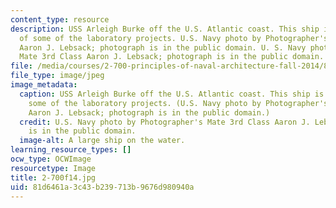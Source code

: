 ```yaml
---
content_type: resource
description: USS Arleigh Burke off the U.S. Atlantic coast. This ship is the focus
  of some of the laboratory projects. U.S. Navy photo by Photographer's Mate 3rd Class
  Aaron J. Lebsack; photograph is in the public domain. U. S. Navy photo by Photographer's
  Mate 3rd Class Aaron J. Lebsack; photograph is in the public domain.
file: /media/courses/2-700-principles-of-naval-architecture-fall-2014/81d6461a3c43b239713b9676d980940a_2-700f14.jpg
file_type: image/jpeg
image_metadata:
  caption: USS Arleigh Burke off the U.S. Atlantic coast. This ship is the focus of
    some of the laboratory projects. (U.S. Navy photo by Photographer's Mate 3rd Class
    Aaron J. Lebsack; photograph is in the public domain.)
  credit: U.S. Navy photo by Photographer's Mate 3rd Class Aaron J. Lebsack; photograph
    is in the public domain.
  image-alt: A large ship on the water.
learning_resource_types: []
ocw_type: OCWImage
resourcetype: Image
title: 2-700f14.jpg
uid: 81d6461a-3c43-b239-713b-9676d980940a
---
```

